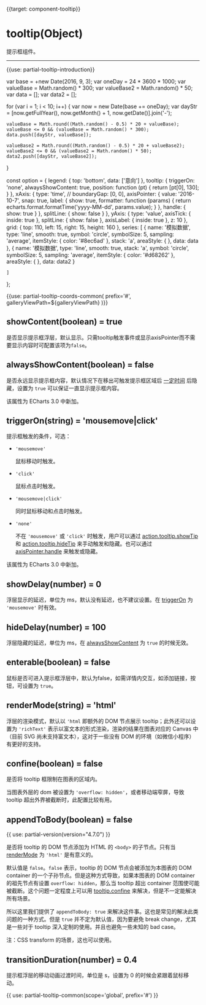 
{{target: component-tooltip}}

# tooltip(Object)

提示框组件。

---

{{use: partial-tooltip-introduction}}


<ExampleBaseOption name="tooltip" title="提示框">
var base = +new Date(2016, 9, 3);
var oneDay = 24 * 3600 * 1000;
var valueBase = Math.random() * 300;
var valueBase2 = Math.random() * 50;
var data = [];
var data2 = [];

for (var i = 1; i < 10; i++) {
    var now = new Date(base += oneDay);
    var dayStr = [now.getFullYear(), now.getMonth() + 1, now.getDate()].join('-');

    valueBase = Math.round((Math.random() - 0.5) * 20 + valueBase);
    valueBase <= 0 && (valueBase = Math.random() * 300);
    data.push([dayStr, valueBase]);

    valueBase2 = Math.round((Math.random() - 0.5) * 20 + valueBase2);
    valueBase2 <= 0 && (valueBase2 = Math.random() * 50);
    data2.push([dayStr, valueBase2]);
}

const option = {
    legend: {
        top: 'bottom',
        data: ['意向']
    },
    tooltip: {
        triggerOn: 'none',
        alwaysShowContent: true,
        position: function (pt) {
            return [pt[0], 130];
        }
    },
    xAxis: {
        type: 'time',
        // boundaryGap: [0, 0],
        axisPointer: {
            value: '2016-10-7',
            snap: true,
            label: {
                show: true,
                formatter: function (params) {
                    return echarts.format.formatTime('yyyy-MM-dd', params.value);
                }
            },
            handle: {
                show: true
            }
        },
        splitLine: {
            show: false
        }
    },
    yAxis: {
        type: 'value',
        axisTick: {
            inside: true
        },
        splitLine: {
            show: false
        },
        axisLabel: {
            inside: true
        },
        z: 10
    },
    grid: {
        top: 110,
        left: 15,
        right: 15,
        height: 160
    },
    series: [
        {
            name: '模拟数据',
            type: 'line',
            smooth: true,
            symbol: 'circle',
            symbolSize: 5,
            sampling: 'average',
            itemStyle: {
                color: '#8ec6ad'
            },
            stack: 'a',
            areaStyle: {
            },
            data: data
        },
        {
            name: '模拟数据',
            type: 'line',
            smooth: true,
            stack: 'a',
            symbol: 'circle',
            symbolSize: 5,
            sampling: 'average',
            itemStyle: {
                color: '#d68262'
            },
            areaStyle: {
            },
            data: data2
        }

    ]
};
</ExampleBaseOption>

{{use: partial-tooltip-coords-common(
    prefix='#',
    galleryViewPath=${galleryViewPath}
)}}


## showContent(boolean) = true

<ExampleUIControlBoolean default="true" />

是否显示提示框浮层，默认显示。只需tooltip触发事件或显示axisPointer而不需要显示内容时可配置该项为`false`。

## alwaysShowContent(boolean) = false

<ExampleUIControlBoolean default="false" />

是否永远显示提示框内容，默认情况下在移出可触发提示框区域后 [一定时间](~tooltip.hideDelay) 后隐藏，设置为 `true` 可以保证一直显示提示框内容。

该属性为 ECharts 3.0 中新加。

## triggerOn(string) = 'mousemove|click'

<ExampleUIControlEnum options="mousemove|click,mousemove,click" />

提示框触发的条件，可选：

+ `'mousemove'`

    鼠标移动时触发。

+ `'click'`

    鼠标点击时触发。

+ `'mousemove|click'`

    同时鼠标移动和点击时触发。

+ `'none'`

    不在 `'mousemove'` 或 `'click'` 时触发，用户可以通过 [action.tooltip.showTip](api.html#action.tooltip.showTip) 和 [action.tooltip.hideTip](api.html#action.tooltip.hideTip) 来手动触发和隐藏。也可以通过 [axisPointer.handle](~xAxis.axisPointer.handle) 来触发或隐藏。

该属性为 ECharts 3.0 中新加。

## showDelay(number) = 0

<ExampleUIControlNumber min="0" step="20" />

浮层显示的延迟，单位为 ms，默认没有延迟，也不建议设置。在 [triggerOn](~tooltip.triggerOn) 为 `'mousemove'` 时有效。

## hideDelay(number) = 100

<ExampleUIControlNumber min="0" step="20" default="100" />

浮层隐藏的延迟，单位为 ms，在 [alwaysShowContent](~tooltip.alwaysShowContent) 为 `true` 的时候无效。

## enterable(boolean) = false

<ExampleUIControlBoolean default="false" />

鼠标是否可进入提示框浮层中，默认为false，如需详情内交互，如添加链接，按钮，可设置为 `true`。

## renderMode(string) = 'html'

<ExampleUIControlEnum options="html,richText" default="html" />

浮层的渲染模式，默认以 `'html` 即额外的 DOM 节点展示 tooltip；此外还可以设置为 `'richText'` 表示以富文本的形式渲染，渲染的结果在图表对应的 Canvas 中（目前 SVG 尚未支持富文本），这对于一些没有 DOM 的环境（如微信小程序）有更好的支持。

## confine(boolean) = false

<ExampleUIControlBoolean default="false" />

是否将 tooltip 框限制在图表的区域内。

当图表外层的 dom 被设置为 `'overflow: hidden'`，或者移动端窄屏，导致 tooltip 超出外界被截断时，此配置比较有用。

## appendToBody(boolean) = false

<ExampleUIControlBoolean default="false" />

{{ use: partial-version(version="4.7.0") }}

是否将 tooltip 的 DOM 节点添加为 HTML 的 `<body>` 的子节点。只有当 [renderMode](~tooltip.renderMode) 为 `'html'` 是有意义的。

默认值是 `false`。`false` 表示，tooltip 的 DOM 节点会被添加为本图表的 DOM container 的一个子孙节点。但是这种方式导致，如果本图表的 DOM container 的祖先节点有设置 `overflow: hidden`，那么当 tooltip 超出 container 范围使可能被截断。这个问题一定程度上可以用 [tooltip.confine](~tooltip.confine) 来解决，但是不一定能解决所有场景。

所以这里我们提供了 `appendToBody: true` 来解决这件事。这也是常见的解决此类问题的一种方式。但是 `true` 并不定为默认值，因为要避免 break change，尤其是一些对于 tooltip 深入定制的使用。并且也避免一些未知的 bad case。

注：CSS transform 的场景，这也可以使用。


## transitionDuration(number) = 0.4

<ExampleUIControlNumber min="0" step="0.1" default="0.4" />

提示框浮层的移动动画过渡时间，单位是 s，设置为 0 的时候会紧跟着鼠标移动。


{{ use: partial-tooltip-common(scope='global', prefix='#') }}

